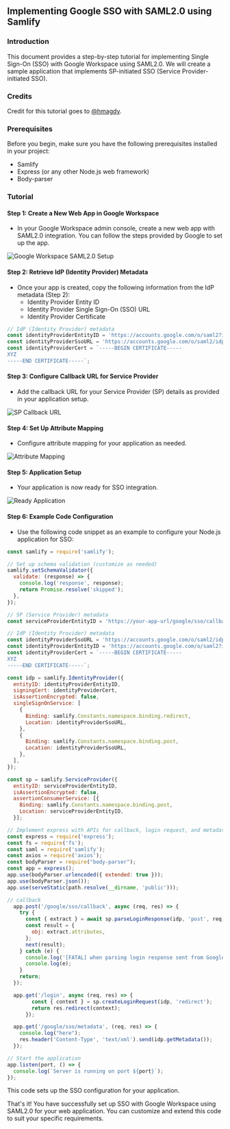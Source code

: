 ## Implementing Google SSO with SAML2.0 using Samlify

### Introduction

This document provides a step-by-step tutorial for implementing Single Sign-On (SSO) with Google Workspace using SAML2.0. We will create a sample application that implements SP-initiated SSO (Service Provider-initiated SSO).

### Credits

Credit for this tutorial goes to [@hmagdy](https://github.com/hmagdy).

### Prerequisites

Before you begin, make sure you have the following prerequisites installed in your project:

- Samlify
- Express (or any other Node.js web framework)
- Body-parser

### Tutorial

#### Step 1: Create a New Web App in Google Workspace

- In your Google Workspace admin console, create a new web app with SAML2.0 integration. You can follow the steps provided by Google to set up the app.

![Google Workspace SAML2.0 Setup](image.png)

#### Step 2: Retrieve IdP (Identity Provider) Metadata

- Once your app is created, copy the following information from the IdP metadata (Step 2):
  - Identity Provider Entity ID
  - Identity Provider Single Sign-On (SSO) URL
  - Identity Provider Certificate

```javascript
// IdP (Identity Provider) metadata
const identityProviderEntityID = 'https://accounts.google.com/o/saml2?idpid=XYZ';
const identityProviderSsoURL = 'https://accounts.google.com/o/saml2/idp?idpid=XYZ';
const identityProviderCert = `-----BEGIN CERTIFICATE-----
XYZ
-----END CERTIFICATE-----`;
```

#### Step 3: Configure Callback URL for Service Provider

- Add the callback URL for your Service Provider (SP) details as provided in your application setup.

![SP Callback URL](image-3.png)

#### Step 4: Set Up Attribute Mapping

- Configure attribute mapping for your application as needed.

![Attribute Mapping](image-4.png)

#### Step 5: Application Setup

- Your application is now ready for SSO integration.

![Ready Application](image-5.png)

#### Step 6: Example Code Configuration

- Use the following code snippet as an example to configure your Node.js application for SSO:

```javascript
const samlify = require('samlify');

// Set up schema validation (customize as needed)
samlify.setSchemaValidator({
  validate: (response) => {
    console.log('response', response);
    return Promise.resolve('skipped');
  },
});

// SP (Service Provider) metadata
const serviceProviderEntityID = 'https://your-app-url/google/sso/callback';

// IdP (Identity Provider) metadata
const identityProviderSsoURL = 'https://accounts.google.com/o/saml2/idp?idpid=XYZ';
const identityProviderEntityID = 'https://accounts.google.com/o/saml2?idpid=XYZ';
const identityProviderCert = `-----BEGIN CERTIFICATE-----
XYZ
-----END CERTIFICATE-----`;

const idp = samlify.IdentityProvider({
  entityID: identityProviderEntityID,
  signingCert: identityProviderCert,
  isAssertionEncrypted: false,
  singleSignOnService: [
    {
      Binding: samlify.Constants.namespace.binding.redirect,
      Location: identityProviderSsoURL,
    },
    {
      Binding: samlify.Constants.namespace.binding.post,
      Location: identityProviderSsoURL,
    },
  ],
});

const sp = samlify.ServiceProvider({
  entityID: serviceProviderEntityID,
  isAssertionEncrypted: false,
  assertionConsumerService: [{
    Binding: samlify.Constants.namespace.binding.post,
    Location: serviceProviderEntityID,
  }];

// Implement express with APIs for callback, login request, and metadata endpoints as needed
const express = require('express');
const fs = require('fs');
const saml = require('samlify');
const axios = require('axios');
const bodyParser = require("body-parser");
const app = express();
app.use(bodyParser.urlencoded({ extended: true }));
app.use(bodyParser.json());
app.use(serveStatic(path.resolve(__dirname, 'public')));

// callback
  app.post('/google/sso/callback', async (req, res) => {
    try {
      const { extract } = await sp.parseLoginResponse(idp, 'post', req);
      const result = {
        obj: extract.attributes,
      };
      next(result);
    } catch (e) {
      console.log('[FATAL] when parsing login response sent from Google');
      console.log(e);
    }
    return;
  });

  app.get('/login', async (req, res) => {
        const { context } = sp.createLoginRequest(idp, 'redirect');
        return res.redirect(context);
      });

  app.get('/google/sso/metadata', (req, res) => {
    console.log("here");
    res.header('Content-Type', 'text/xml').send(idp.getMetadata());
  });

// Start the application
app.listen(port, () => {
  console.log(`Server is running on port ${port}`);
});
```

This code sets up the SSO configuration for your application.

That's it! You have successfully set up SSO with Google Workspace using SAML2.0 for your web application. You can customize and extend this code to suit your specific requirements.